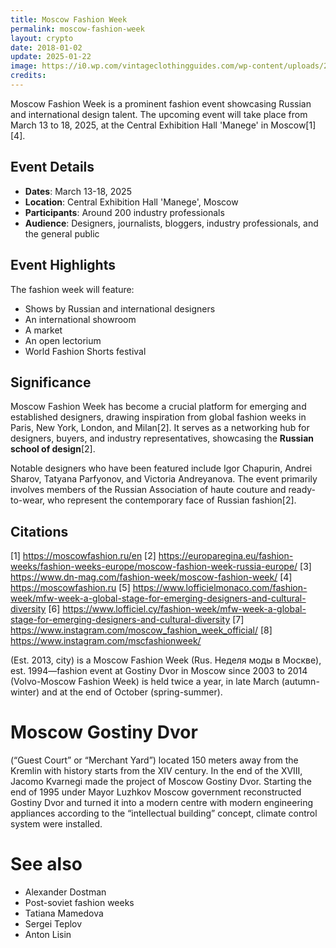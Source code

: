```yaml
---
title: Moscow Fashion Week
permalink: moscow-fashion-week
layout: crypto
date: 2018-01-02
update: 2025-01-22
image: https://i0.wp.com/vintageclothingguides.com/wp-content/uploads/2024/09/moscow_fashion_week_events.jpg?fit=1018%2C575&ssl=1
credits:
---
```


Moscow Fashion Week is a prominent fashion event showcasing Russian and international design talent. The upcoming event will take place from March 13 to 18, 2025, at the Central Exhibition Hall 'Manege' in Moscow[1][4].

## Event Details
- **Dates**: March 13-18, 2025
- **Location**: Central Exhibition Hall 'Manege', Moscow
- **Participants**: Around 200 industry professionals
- **Audience**: Designers, journalists, bloggers, industry professionals, and the general public

## Event Highlights
The fashion week will feature:
- Shows by Russian and international designers
- An international showroom
- A market
- An open lectorium
- World Fashion Shorts festival

## Significance
Moscow Fashion Week has become a crucial platform for emerging and established designers, drawing inspiration from global fashion weeks in Paris, New York, London, and Milan[2]. It serves as a networking hub for designers, buyers, and industry representatives, showcasing the **Russian school of design**[2].

Notable designers who have been featured include Igor Chapurin, Andrei Sharov, Tatyana Parfyonov, and Victoria Andreyanova. The event primarily involves members of the Russian Association of haute couture and ready-to-wear, who represent the contemporary face of Russian fashion[2].

## Citations

[1] https://moscowfashion.ru/en
[2] https://europaregina.eu/fashion-weeks/fashion-weeks-europe/moscow-fashion-week-russia-europe/
[3] https://www.dn-mag.com/fashion-week/moscow-fashion-week/
[4] https://moscowfashion.ru
[5] https://www.lofficielmonaco.com/fashion-week/mfw-week-a-global-stage-for-emerging-designers-and-cultural-diversity
[6] https://www.lofficiel.cy/fashion-week/mfw-week-a-global-stage-for-emerging-designers-and-cultural-diversity
[7] https://www.instagram.com/moscow_fashion_week_official/
[8] https://www.instagram.com/mscfashionweek/


(Est. 2013, city) is a Moscow Fashion Week (Rus. Неделя моды в Москве), est. 1994—fashion event at Gostiny Dvor in Moscow since 2003 to 2014 (Volvo-Moscow Fashion Week) is held twice a year, in late March (autumn-winter) and at the end of October (spring-summer).

# Moscow Gostiny Dvor

(“Guest Court” or “Merchant Yard”) located 150 meters away from the Kremlin with history starts from the XIV century. In the end of the XVIII, Jacomo Kvarnegi made the project of Moscow Gostiny Dvor. Starting the end of 1995 under Mayor Luzhkov Moscow government reconstructed Gostiny Dvor and turned it into a modern centre with modern engineering appliances according to the “intellectual building” concept, climate control system were installed.


# See also

+ Alexander Dostman
+ Post-soviet fashion weeks
+ Tatiana Mamedova
+ Sergei Teplov
+ Anton Lisin
